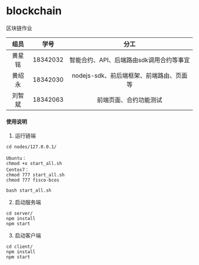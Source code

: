 # blockchain
区块链作业

|  组员  |   学号   |   分工    |
| :----: | :------: | :------: |
| 黄星铭 | 18342032 | 智能合约、API、后端路由sdk调用合约等事宜 |
| 黄绍永 | 18342030 | nodejs-sdk、前后端框架、前端路由、页面等 |
| 刘智斌 | 18342063 | 前端页面、合约功能测试 |

#### 使用说明

1. 运行链端
```
cd nodes/127.0.0.1/

Ubuntu：
chmod +x start_all.sh
Centos7：
chmod 777 start_all.sh
chmod 777 fisco-bcos

bash start_all.sh
```

2. 启动服务端
```
cd server/
npm install
npm start
```

3. 启动客户端
```
cd client/
npm install
npm start
```